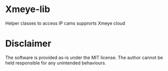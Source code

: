 # Xmeye-lib
Helper classes to access IP cams supprorts Xmeye cloud

# Disclaimer
The software is provided as-is under the MIT license. The author cannot be held responsible for any unintended behaviours.